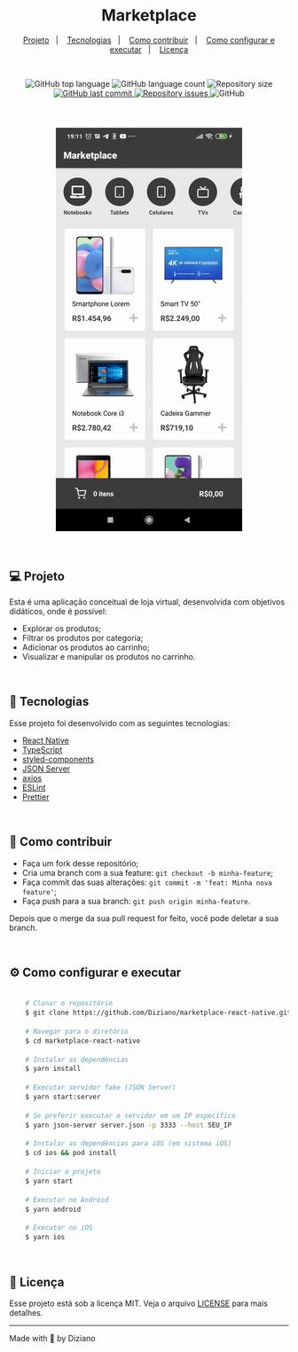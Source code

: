 <h1 align="center">
    Marketplace
</h1>

<p align="center">
  <a href="#computer-projeto">Projeto</a>&nbsp;&nbsp;&nbsp;|&nbsp;&nbsp;&nbsp;
  <a href="#rocket-tecnologias">Tecnologias</a>&nbsp;&nbsp;&nbsp;|&nbsp;&nbsp;&nbsp;
  <a href="#thinking-como-contribuir">Como contribuir</a>&nbsp;&nbsp;&nbsp;|&nbsp;&nbsp;&nbsp;
  <a href="#gear-como-configurar-e-executar">Como configurar e executar</a>&nbsp;&nbsp;&nbsp;|&nbsp;&nbsp;&nbsp;
  <a href="#memo-licença">Licença</a>
</p>

<br/>

<p align="center">
  <img alt="GitHub top language" src="https://img.shields.io/github/languages/top/Diziano/marketplace-react-native?style=flat-square">

  <img alt="GitHub language count" src="https://img.shields.io/github/languages/count/Diziano/marketplace-react-native?style=flat-square">

  <img alt="Repository size" src="https://img.shields.io/github/repo-size/Diziano/marketplace-react-native?style=flat-square">

  <a href="https://github.com/Diziano/marketplace-react-native/commits/master">
    <img alt="GitHub last commit" src="https://img.shields.io/github/last-commit/Diziano/marketplace-react-native?style=flat-square">
  </a>

  <a href="https://github.com/Diziano/marketplace-react-native/issues">
    <img alt="Repository issues" src="https://img.shields.io/github/issues/Diziano/marketplace-react-native?style=flat-square">
  </a>

  <img alt="GitHub" src="https://img.shields.io/github/license/Diziano/marketplace-react-native?style=flat-square">

</p>

<br/>

<h3 align="center">
  <img alt="marketplace-react-native" title="marketplace-react-native" src=".github/mobile.gif" />
</h3>

<br/>


## :computer: Projeto
Esta é uma aplicação conceitual de loja virtual, desenvolvida com objetivos didáticos, onde é possível:
- Explorar os produtos;
- Filtrar os produtos por categoria;
- Adicionar os produtos ao carrinho;
- Visualizar e manipular os produtos no carrinho.

<br/>

## :rocket: Tecnologias
Esse projeto foi desenvolvido com as seguintes tecnologias:

- [React Native](https://github.com/facebook/react-native)
- [TypeScript](https://github.com/microsoft/TypeScript)
- [styled-components](https://github.com/styled-components/styled-components)
- [JSON Server](https://github.com/typicode/json-server)
- [axios](https://github.com/axios/axios)
- [ESLint](https://github.com/eslint/eslint)
- [Prettier](https://github.com/prettier/prettier)

<br />

## :thinking: Como contribuir

- Faça um fork desse repositório;
- Cria uma branch com a sua feature: `git checkout -b minha-feature`;
- Faça commit das suas alterações: `git commit -m 'feat: Minha nova feature'`;
- Faça push para a sua branch: `git push origin minha-feature`.

Depois que o merge da sua pull request for feito, você pode deletar a sua branch.

<br/>

## :gear: Como configurar e executar

```bash

    # Clonar o repositório
    $ git clone https://github.com/Diziano/marketplace-react-native.git

    # Navegar para o diretório
    $ cd marketplace-react-native

    # Instalar as dependências
    $ yarn install

    # Executar servidor fake (JSON Server)
    $ yarn start:server

    # Se preferir executar o servidor em um IP específico
    $ yarn json-server server.json -p 3333 --host SEU_IP

    # Instalar as dependências para iOS (em sistema iOS)
    $ cd ios && pod install

    # Iniciar o projeto
    $ yarn start

    # Executar no Android
    $ yarn android

    # Executar no iOS
    $ yarn ios

```

<br/>

## :memo: Licença
Esse projeto está sob a licença MIT. Veja o arquivo [LICENSE](LICENSE.md) para mais detalhes.

---

Made with :black_heart: by Diziano
